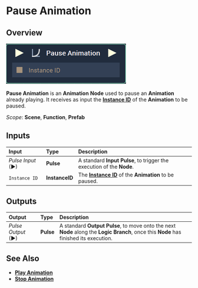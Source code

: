 # Pause Animation

## Overview

![The Pause Animation Node.](../../../.gitbook/assets/node-pause-animation.png)

**Pause Animation** is an **Animation** **Node** used to pause an **Animation** already playing. It receives as input the [**Instance ID**](README.md#instance-id) of the **Animation** to be paused.

*Scope*: **Scene**, **Function**, **Prefab**


## Inputs

| Input | Type | Description |
| :--- | :--- | :--- |
| _Pulse Input_ \(►\) | **Pulse** | A standard **Input Pulse**, to trigger the execution of the **Node**. |
| `Instance ID` | **InstanceID** | The [**Instance ID**](README.md#instance-id) of the **Animation** to be paused. |

## Outputs

| Output | Type | Description |
| :--- | :--- | :--- |
| _Pulse Output_ \(►\) | **Pulse** | A standard **Output Pulse**, to move onto the next **Node** along the **Logic Branch**, once this **Node** has finished its execution. |

## See Also

* [**Play Animation**](playanimation.md)
* [**Stop Animation**](stopanimation.md)

